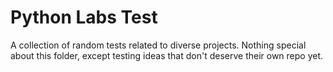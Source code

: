 # Python Labs Test

A collection of random tests related to diverse projects. 
Nothing special about this folder, except testing ideas that don't deserve their own repo yet.